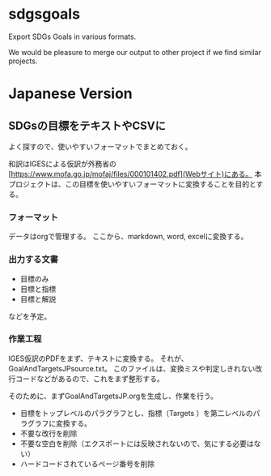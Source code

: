 # sdgsgoals
Export SDGs Goals in various formats.

We would be pleasure to merge our output to other project if we find similar projects.

# Japanese Version
## SDGsの目標をテキストやCSVに
よく探すので、使いやすいフォーマットでまとめておく。

和訳はIGESによる仮訳が外務省の[https://www.mofa.go.jp/mofaj/files/000101402.pdf](Webサイト)にある。
本プロジェクトは、この目標を使いやすいフォーマットに変換することを目的とする。

### フォーマット
データはorgで管理する。
ここから、markdown, word, excelに変換する。

### 出力する文書
- 目標のみ
- 目標と指標
- 目標と解説

などを予定。

### 作業工程
IGES仮訳のPDFをまず、テキストに変換する。
それが、GoalAndTargetsJPsource.txt。
このファイルは、変換ミスや判定しきれない改行コードなどがあるので、これをまず整形する。

そのために、まずGoalAndTargetsJP.orgを生成し、作業を行う。

- 目標をトップレベルのパラグラフとし、指標（Targets ）を第二レベルのパラグラフに変換する。
- 不要な改行を削除
- 不要な空白を削除（エクスポートには反映されないので、気にする必要はない）
- ハードコードされているページ番号を削除

